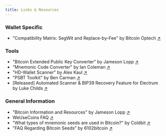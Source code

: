 ```yaml
---
title: Links & Resources
---
```


### Wallet Specific
- "Compatibility Matrix: SegWit and Replace-by-Fee" by Bitcoin Optech [↗︎](https://bitcoinops.org/en/compatibility/)

### Tools
- "Bitcoin Extended Public Key Converter" by Jameson Lopp [↗︎](https://jlopp.github.io/xpub-converter/)
- "Mnemonic Code Converter" by Ian Coleman [↗︎](https://iancoleman.io/bip39/)
- "HD-Wallet Scanner" by Alex Kaul [↗︎](https://github.com/alexk111/HD-Wallet-Scanner/)
- "PSBT Toolkit" by Ben Carman [↗︎](https://github.com/benthecarman/PSBT-Toolkit/releases)
- [Released] Automated Scanner & BIP39 Recovery Feature for Electrum by Luke Childs [↗︎](https://github.com/spesmilo/electrum/blob/master/RELEASE-NOTES)

### General Information
- "Bitcoin Information and Resources" by Jameson Lopp [↗︎](https://www.lopp.net/bitcoin-information.html)
- WeUseCoins FAQ [↗︎](https://www.weusecoins.com/)
- "What types of mnemonic seeds are used in Bitcoin?" by Coldbit [↗︎](https://coldbit.com/what-types-of-mnemonic-seeds-are-used-in-bitcoin/)
- "FAQ Regarding Bitcoin Seeds" by 6102bitcoin [↗︎](https://github.com/6102bitcoin/FAQ/blob/master/seed.md)
